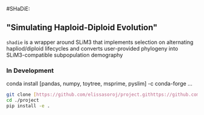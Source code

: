 #SHaDiE: 
## "Simulating Haploid-Diploid Evolution"


`shadie` is a wrapper around SLiM3 that implements selection on alternating hapliod/diploid lifecycles
and converts user-provided phylogeny into SLiM3-compatible subpopulation demography

### In Development

conda install [pandas, numpy, toytree, msprime, pyslim] -c conda-forge ...

```bash
git clone [https://github.com/elissasoroj/project.githttps://github.com/elissasoroj/project.gitv]
cd ./project
pip install -e .
```
